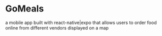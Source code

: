 # GoMeals
a mobile app built with react-native|expo that allows users to order food online from different vendors displayed on a map
